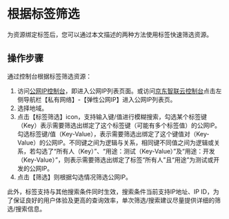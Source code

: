 # 根据标签筛选
为资源绑定标签后，您可以通过本文描述的两种方法使用标签快速筛选资源。

## 操作步骤

通过控制台根据标签筛选资源：

1. 访问[公网IP控制台](https://cns-console.jdcloud.com/host/pip/list)，即进入公网IP列表页面。或访问[京东智联云控制台](https://console.jdcloud.com)点击左侧导航栏【私有网络】-【弹性公网IP】进入公网IP列表页。
2. 选择地域。
3. 点击【标签筛选】icon，支持输入键/值进行模糊搜索，勾选某个标签键（Key）表示需要筛选出绑定了这个标签键（可能有多个标签值）的公网IP。勾选标签键/值（Key-Value），表示需要筛选出绑定了这个键值对（Key-Value）的公网IP。不同键之间为逻辑与关系，相同键不同值之间为逻辑或关系，若勾选了“所有人（Key）”、“用途：测试（Key-Value）”及“用途：开发（Key-Value）”，则表示需要筛选出绑定了标签“所有人”且“用途”为测试或开发的公网IP。
4. 点击【筛选】则根据勾选情况筛选公网IP。

此外，标签支持与其他搜索条件同时生效，搜索条件当前支持IP地址、IP ID，为了保证良好的用户体验及更高的查询效率，单次筛选/搜索建议尽量提供详细的筛选/搜索信息。



